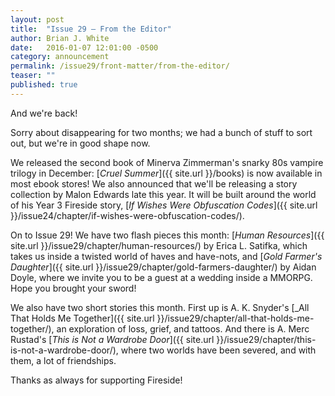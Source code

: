 ```yaml
---
layout: post
title:  "Issue 29 — From the Editor"
author: Brian J. White
date:   2016-01-07 12:01:00 -0500
category: announcement
permalink: /issue29/front-matter/from-the-editor/
teaser: ""
published: true
---
```


And we're back!

Sorry about disappearing for two months; we had a bunch of stuff to sort out, but we're in good shape now.

We released the second book of Minerva Zimmerman's snarky 80s vampire trilogy in December: [_Cruel Summer_]({{ site.url }}/books) is now available in most ebook stores! We also announced that we'll be releasing a story collection by Malon Edwards late this year. It will be built around the world of his Year 3 Fireside story, [_If Wishes Were Obfuscation Codes_]({{ site.url }}/issue24/chapter/if-wishes-were-obfuscation-codes/).

On to Issue 29! We have two flash pieces this month: [_Human Resources_]({{ site.url }}/issue29/chapter/human-resources/) by Erica L. Satifka, which takes us inside a twisted world of haves and have-nots, and [_Gold Farmer's Daughter_]({{ site.url }}/issue29/chapter/gold-farmers-daughter/) by Aidan Doyle, where we invite you to be a guest at a wedding inside a MMORPG. Hope you brought your sword!

We also have two short stories this month. First up is A. K. Snyder's [_All That Holds Me Together]({{ site.url }}/issue29/chapter/all-that-holds-me-together/), an exploration of loss, grief, and tattoos. And there is A. Merc Rustad's [_This is Not a Wardrobe Door_]({{ site.url }}/issue29/chapter/this-is-not-a-wardrobe-door/), where two worlds have been severed, and with them, a lot of friendships.

Thanks as always for supporting Fireside!
